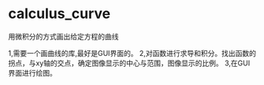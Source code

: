 # calculus_curve
用微积分的方式画出给定方程的曲线

1,需要一个画曲线的库,最好是GUI界面的。
2,对函数进行求导和积分。找出函数的拐点，与xy轴的交点，确定图像显示的中心与范围，图像显示的比例。
3,在GUI界面进行绘图。
